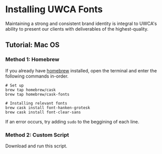 
# Installing UWCA Fonts

Maintaining a strong and consistent brand identity is integral to UWCA's ability to present our clients with deliverables of the highest-quality.

## Tutorial: Mac OS

### Method 1: Homebrew

If you already have [homebrew](https://brew.sh) installed, open the terminal and enter the following commands in-order.
```
# Set up
brew tap homebrew/cask
brew tap homebrew/cask-fonts

# Installing relevant fonts
brew cask install font-hanken-grotesk
brew cask install font-clear-sans
```
If an error occurs, try adding `sudo` to the beggining of each line.

### Method 2: Custom Script
Download and run this script.
